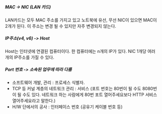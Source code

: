 ##### MAC -> NIC (LAN 카드)
LAN카드는 모두 MAC 주소를 가지고 있고 노트북에 유선, 무선 NIC이 있으면 MAC이 2개가 된다. 이 주소는 변경 될 수 있지만 자주 변경되지 않는다.

##### IP주소(v4, v6) -> Host
Host는 인터넷에 연결된 컴퓨터이다. 한 컴퓨터에는 n개의 IP가 있다. NIC 1개당 여러개의 IP주소를 가질 수 있다.

##### Port 번호 -> 소속된 업무에 따라 다름
- 소프트웨어 개발, 관리 : 프로세스 식별자. 
- TCP 등 커널 계층의 네트워크 관리 : 서비스 (포트 번호는 80번이 될 수도 8080번이 될 수도 있다. 네트워크 하는 사람에게 80번 포트 열어주세요보다 HTTP 서비스 열어주세요라고 말한다.)
- H/W 단에서의 공사 : 인터페이스 번호 (공유기 케이블 번호 등)